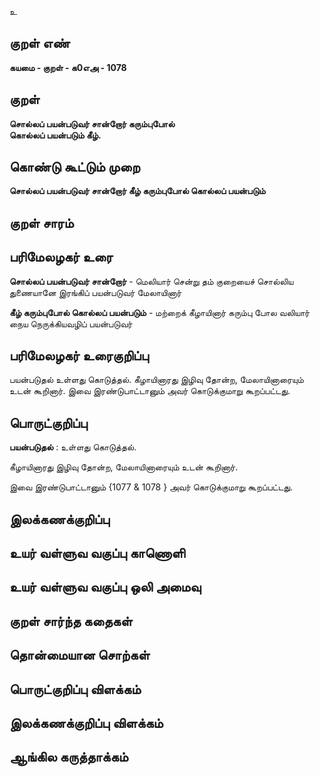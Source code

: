 உ

## குறள் எண் 

**கயமை - குறள் - க0எஅ - 1078**

## குறள் 

**சொல்லப் பயன்படுவர் சான்றோர் கரும்புபோல்  
கொல்லப் பயன்படும் கீழ்.** 

## கொண்டு கூட்டும் முறை

**சொல்லப் பயன்படுவர் சான்றோர் கீழ் கரும்புபோல் கொல்லப் பயன்படும்**

## குறள் சாரம் 


## பரிமேலழகர் உரை

**சொல்லப் பயன்படுவர் சான்றோர்** - மெலியார் சென்று தம் குறையைச் சொல்லிய துணையானே இரங்கிப் பயன்படுவர் மேலாயினார்

**கீழ் கரும்புபோல் கொல்லப் பயன்படும்** - மற்றைக் கீழாயினார் கரும்பு போல வலியார் நைய நெருக்கியவழிப் பயன்படுவர்

## பரிமேலழகர் உரைகுறிப்பு   

பயன்படுதல் உள்ளது கொடுத்தல். கீழாயினாரது இழிவு தோன்ற, மேலாயினாரையும் உடன் கூறினார். இவை இரண்டுபாட்டானும் அவர் கொடுக்குமாறு கூறப்பட்டது.

## பொருட்குறிப்பு 

**பயன்படுதல்** : உள்ளது கொடுத்தல். 

கீழாயினாரது இழிவு தோன்ற, மேலாயினாரையும் உடன் கூறினார். 

இவை இரண்டுபாட்டானும் {1077 & 1078 } அவர் கொடுக்குமாறு கூறப்பட்டது.

## இலக்கணக்குறிப்பு  


## உயர் வள்ளுவ வகுப்பு காணொளி


## உயர் வள்ளுவ வகுப்பு ஒலி அமைவு 

 
## குறள் சார்ந்த கதைகள் 


## தொன்மையான சொற்கள்


## பொருட்குறிப்பு விளக்கம்


## இலக்கணக்குறிப்பு விளக்கம்


## ஆங்கில கருத்தாக்கம் 


